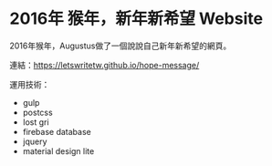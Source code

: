 # 2016年 猴年，新年新希望 Website
2016年猴年，Augustus做了一個說說自己新年新希望的網頁。

連結：<https://letswritetw.github.io/hope-message/>

運用技術：

* gulp
* postcss
* lost gri
* firebase database
* jquery
* material design lite
